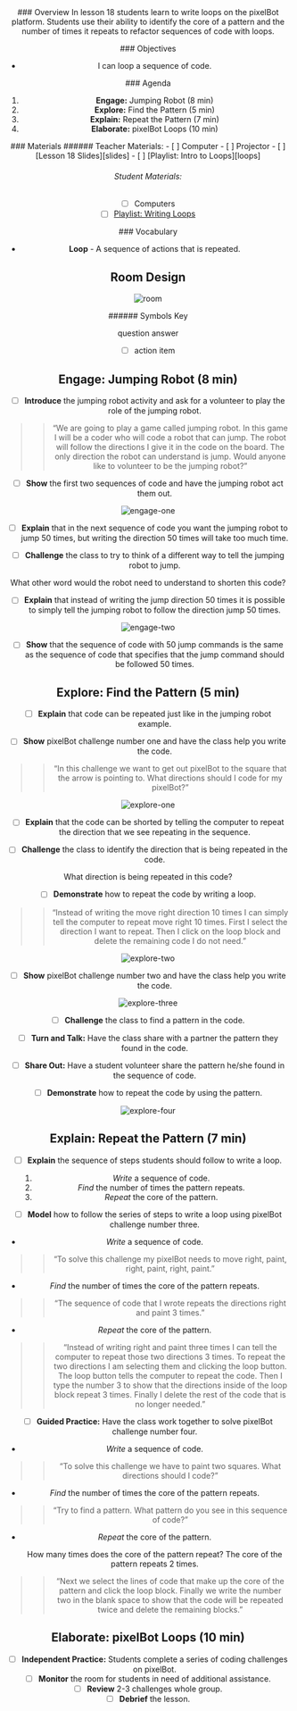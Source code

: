 <header class='header' title='Writing Loops' subtitle='Lesson 18'/>

<notable>
<iconp src='/icons/activity.png'>### Overview</iconp>
In lesson 18 students learn to write loops on the pixelBot platform. Students use their ability to identify the core of a pattern and the number of times it repeats to refactor sequences of code with loops.

<iconp src='/icons/objectives.png'>### Objectives</iconp>
- I can loop a sequence of code.


<iconp src='/icons/agenda.png'>### Agenda</iconp>

1. **Engage:** Jumping Robot (8 min)
1. **Explore:** Find the Pattern (5 min)
1. **Explain:** Repeat the Pattern (7 min)
1. **Elaborate:**  pixelBot Loops (10 min)

<note>
<iconp src='/icons/materials.png'>### Materials</iconp>
###### Teacher Materials:
- [ ] Computer
- [ ] Projector
- [ ] [Lesson 18 Slides][slides]
- [ ] [Playlist: Intro to Loops][loops]

###### Student Materials:
- [ ] Computers
- [ ] [Playlist: Writing Loops][writing]

<iconp src='/icons/vocab.png'>### Vocabulary</iconp>
- **Loop** - A sequence of actions that is repeated.

</note>

<pagebreak/>

## Room Design

![room](./images/layout-computer.png)

<note borderLeft='2px solid green' mt='2em'>
###### Symbols Key

<iconp ml='1.65em' type='question'>question</iconp>
<iconp ml='1.65em' type='answer'>answer</iconp>
- [ ] action item
</note>

<pagebreak/>

## Engage: Jumping Robot (8 min)
- [ ] **Introduce** the jumping robot activity and ask for a volunteer to play the role of the jumping robot.
>> “We are going to play a game called jumping robot. In this game I will be a coder who will code a robot that can jump. The robot will follow the directions I give it in the code on the board. The only direction the robot can understand is jump. Would anyone like to volunteer to be the jumping robot?”

- [ ] **Show** the first two sequences of code and have the jumping robot act them out.

![engage-one](./images/engage-one.png)


- [ ] **Explain** that in the next sequence of code you want the jumping robot to jump 50 times, but writing the direction 50 times will take too much time.

- [ ] **Challenge** the class to try to think of a different way to tell the jumping robot to jump.

<iconp type='question'>What other word would the robot need to understand to shorten this code?</iconp>

- [ ] **Explain** that instead of writing the jump direction 50 times it is possible to simply tell the jumping robot to follow the direction jump 50 times.

![engage-two](./images/engage-two.png)

- [ ] **Show** that the sequence of code with 50 jump commands is the same as the sequence of code that specifies that the jump command should be followed 50 times.

## Explore: Find the Pattern (5 min)
- [ ] **Explain** that code can be repeated just like in the jumping robot example.

- [ ] **Show** pixelBot challenge number one and have the class help you write the code.
>> “In this challenge we want to get out pixelBot to the square that the arrow is pointing to. What directions should I code for my pixelBot?”

![explore-one](./images/explore-one.png)

- [ ] **Explain** that the code can be shorted by telling the computer to repeat the direction that we see repeating in the sequence.

- [ ] **Challenge** the class to identify the direction that is being repeated in the code.

<iconp type='question'>What direction is being repeated in this code?</iconp>

- [ ] **Demonstrate** how to repeat the code by writing a loop.
>> “Instead of writing the move right direction 10 times I can simply tell the computer to repeat move right 10 times. First I select the direction I want to repeat. Then I click on the loop block and delete the remaining code I do not need.”

![explore-two](./images/explore-two.png)

- [ ] **Show** pixelBot challenge number two and have the class help you write the code.

![explore-three](./images/explore-three.png)

- [ ] **Challenge** the class to find a pattern in the code.

- [ ] **Turn and Talk:** Have the class share with a partner the pattern they found in the code.

- [ ] **Share Out:** Have a student volunteer share the pattern he/she found in the sequence of code.

- [ ] **Demonstrate** how to repeat the code by using the pattern.

![explore-four](./images/explore-four.png)

## Explain: Repeat the Pattern (7 min)
- [ ] **Explain** the sequence of steps students should follow to write a loop.
	1. *Write* a sequence of code.
	2. *Find* the number of times the pattern repeats.
	3. *Repeat* the core of the pattern.

- [ ] **Model** how to follow the series of steps to write a loop using pixelBot challenge number three.

- *Write* a sequence of code.
>> “To solve this challenge my pixelBot needs to move right, paint, right, paint, right, paint.”

- *Find* the number of times the core of the pattern repeats.
>> “The sequence of code that I wrote repeats the directions right and paint 3 times.”

- *Repeat* the core of the pattern.
>>“Instead of writing right and paint three times I can tell the computer to repeat those two directions 3 times. To repeat the two directions I am selecting them and clicking the loop button. The loop button tells the computer to repeat the code. Then I type the number 3 to show that the directions inside of the loop block repeat 3 times.  Finally I delete the rest of the code that is no longer needed.”

- [ ] **Guided Practice:** Have the class work together to solve pixelBot challenge number four.

- *Write* a sequence of code.
>> “To solve this challenge we have to paint two squares. What directions should I code?”

- *Find* the number of times the core of the pattern repeats.
>> “Try to find a pattern. What pattern do you see in this sequence of code?”

- *Repeat* the core of the pattern.

	<iconp type='question'>How many times does the core of the pattern repeat?</iconp>
	<iconp type='answer'>The core of the pattern repeats 2 times.</iconp>
>>“Next we select the lines of code that make up the core of the pattern and click the loop block. Finally we write the number two in the blank space to show that the code will be repeated twice and delete the remaining blocks.”

## Elaborate: pixelBot Loops (10 min)
- [ ] **Independent Practice:** Students complete a series of coding challenges on pixelBot.
- [ ] **Monitor** the room for students in need of additional assistance.
- [ ] **Review** 2-3 challenges whole group.
- [ ] **Debrief** the lesson.  

</notable>

[slides]: https://docs.google.com/presentation/d/1f2ClHjwH3Iabu3DuI8YCBb9mKYMQmzznpzofZ9wG5II/edit#slide=id.p
[loops]: http://www.pixelbots.io/XBPDG
[writing]: http://www.pixelbots.io/V86L9
